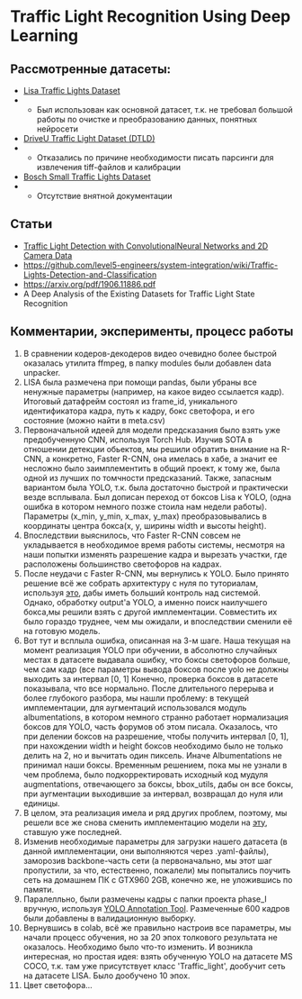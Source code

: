 # Traffic Light Recognition Using Deep Learning

## Рассмотренные датасеты:
* [Lisa Traffic Lights Dataset](https://www.kaggle.com/mbornoe/lisa-traffic-light-dataset)
* * Был использован как основной датасет, т.к. не требовал большой работы по очистке и преобразованию данных, понятных нейросети
* [DriveU Traffic Light Dataset (DTLD)](https://www.uni-ulm.de/en/in/driveu/projects/driveu-traffic-light-dataset/)
* * Отказались по причине необходимости писать парсинги для извлечения tiff-файлов и калибрации
* [Bosch Small Traffic Lights Dataset](https://hci.iwr.uni-heidelberg.de/content/bosch-small-traffic-lights-dataset)
* * Отсутствие внятной документации
  
## Статьи
* [Traffic Light Detection with ConvolutionalNeural Networks and 2D Camera Data](https://www.mi.fu-berlin.de/inf/groups/ag-ki/Theses/Completed-theses/Bachelor-theses/2020/Hein/BA-Hein.pdf)
* https://github.com/level5-engineers/system-integration/wiki/Traffic-Lights-Detection-and-Classification
* https://arxiv.org/pdf/1906.11886.pdf
* A Deep Analysis of the Existing Datasets for Traffic Light State Recognition
  
## Комментарии, эксперименты, процесс работы
1. В сравнении кодеров-декодеров видео очевидно более быстрой оказалась утилита ffmpeg, в папку modules были добавлен data unpacker.
2. LISA была размечена при помощи pandas, были убраны все ненужные параметры (например, на какое видео ссылается кадр). Итоговый датафрейм состоял из frame_id, уникального идентификатора кадра, путь к кадру, бокс светофора, и его состояние (можно найти в meta.csv)
3. Первоначальной идеей для модели предсказания было взять уже предобученную CNN, используя Torch Hub. Изучив SOTA в отношении детекции обьектов, мы решили обратить внимание на R-CNN, а конкретно, Faster R-CNN, она имелась в хабе, а значит ее несложно было заимплементить в общий проект, к тому же, была одной из лучших по томчности предсказаний. Также, запасным вариантом была YOLO, т.к. была достаточно быстрой и практически везде всплывала. Был дописан переход от боксов Lisa к YOLO, (одна ошибка в котором немного позже стоила нам недели работы). Параметры (x_min, y_min, x_max, y_max) преобразовывались в координаты центра бокса(x, y, ширины width и высоты height).
4. Впоследствии выяснилось, что Faster R-CNN совсем не укладывается в необходимое время работы системы, несмотря на наши попытки изменять разрешение кадра и вырезать участки, где расположены большинство светофоров на кадрах.
5. После неудачи с Faster R-CNN, мы вернулись к YOLO. Было принято решение всё же собрать архитектуру с нуля по туториалам, используя [это](https://github.com/aladdinpersson/Machine-Learning-Collection), дабы иметь больший контроль над системой. Однако, обработку output'а YOLO, а именно поиск наилучшего бокса,мы решили взять с другой имплементации. Совместить их было гораздо труднее, чем мы ожидали, и впоследствии сменили её на готовую модель. 
6. Вот тут и всплыла ошибка, описанная на 3-м шаге. Наша текущая на момент реализация YOLO при обучении, в абсолютно случайных местах в датасете выдавала ошибку, что боксы светофоров больше, чем сам кадр (все параметры вывода боксов после yolo не должны выходить за интервал [0, 1] Конечно, проверка боксов в датасете показывала, что все нормально. После длительного перерыва и более глубокого разбора, мы нашли проблему: в текущей имплементации, для аугментаций использовался модуль albumentations, в котором немного странно работает нормализация боксов для YOLO, часть форумов об этом писала. Оказалось, что при делении боксов на разрешение, чтобы получить интервал [0, 1], при нахождении width и height боксов необходимо было не только делить на 2, но и вычитать один пиксель. Иначе Albumentations не принимал наши боксы. Временным решением, пока мы не узнали в чем проблема, было подкорректировать исходный код мудуля augmentations, отвечающего за боксы, bbox_utils, дабы он все боксы, при аугментации выходившие за интервал, возвращал до нуля или единицы.
7. В целом, эта реализация имела и ряд других проблем, поэтому, мы решели все же снова сменить имплементацию модели на [эту](https://github.com/ultralytics/yolov3), ставшую уже последней.
8. Изменив необходимые параметры для загрузки нашего датасета (в данной имплементации, они выполняются через .yaml-файлы), заморозив backbone-часть сети (а первоначально, мы этот шаг пропустили, за что, естественно, пожалели) мы попытались поучить сеть на домашнем ПК с GTX960 2GB, конечно же, не уложившись по памяти.
9. Паралелльно, были размечены кадры с папки проекта phase_I вручную, используя [YOLO Annotation Tool](https://github.com/tunahansalih/yolo-annotation-tool). Размеченные 600 кадров были добавлены в валидационную выборку.
10. Вернувшись в colab, всё же правильно настроив все параметры, мы начали процесс обучения, но за 20 эпох толкового результата не оказалось. Необходимо было что-то изменить. И возникла интересная, но простая идея: взять обученную YOLO на датасете MS COCO, т.к. там уже присутствует класс 'Traffic_light', дообучит сеть на датасете LISA. Было дообучено 10 эпох.
11. Цвет светофора...

